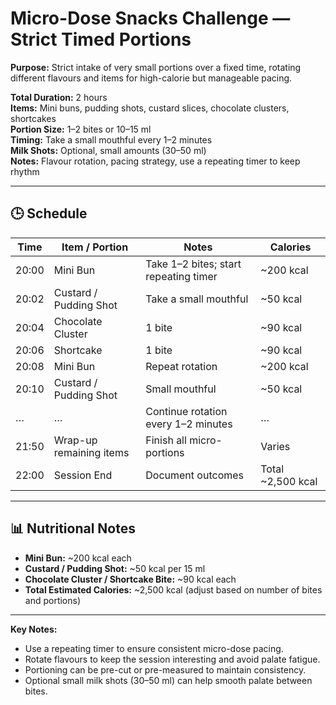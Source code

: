 # Micro-Dose Snacks Challenge — Strict Timed Portions

**Purpose:** Strict intake of very small portions over a fixed time, rotating different flavours and items for high-calorie but manageable pacing.

**Total Duration:** 2 hours  
**Items:** Mini buns, pudding shots, custard slices, chocolate clusters, shortcakes  
**Portion Size:** 1–2 bites or 10–15 ml  
**Timing:** Take a small mouthful every 1–2 minutes  
**Milk Shots:** Optional, small amounts (30–50 ml)  
**Notes:** Flavour rotation, pacing strategy, use a repeating timer to keep rhythm

---

## 🕒 Schedule

| Time  | Item / Portion          | Notes                                 | Calories          |
| ----- | ----------------------- | ------------------------------------- | ----------------- |
| 20:00 | Mini Bun                | Take 1–2 bites; start repeating timer | ~200 kcal         |
| 20:02 | Custard / Pudding Shot  | Take a small mouthful                 | ~50 kcal          |
| 20:04 | Chocolate Cluster       | 1 bite                                | ~90 kcal          |
| 20:06 | Shortcake               | 1 bite                                | ~90 kcal          |
| 20:08 | Mini Bun                | Repeat rotation                       | ~200 kcal         |
| 20:10 | Custard / Pudding Shot  | Small mouthful                        | ~50 kcal          |
| …     | …                       | Continue rotation every 1–2 minutes   | …                 |
| 21:50 | Wrap-up remaining items | Finish all micro-portions             | Varies            |
| 22:00 | Session End             | Document outcomes                     | Total ~2,500 kcal |

---

## 📊 Nutritional Notes

- **Mini Bun:** ~200 kcal each
- **Custard / Pudding Shot:** ~50 kcal per 15 ml
- **Chocolate Cluster / Shortcake Bite:** ~90 kcal each
- **Total Estimated Calories:** ~2,500 kcal (adjust based on number of bites and portions)

---

**Key Notes:**

- Use a repeating timer to ensure consistent micro-dose pacing.
- Rotate flavours to keep the session interesting and avoid palate fatigue.
- Portioning can be pre-cut or pre-measured to maintain consistency.
- Optional small milk shots (30–50 ml) can help smooth palate between bites.
